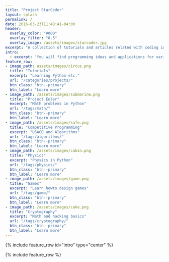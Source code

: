 ```yaml
---
title: "Project StarCoder"
layout: splash
permalink: /
date: 2016-03-23T11:48:41-04:00
header:
  overlay_color: "#000"
  overlay_filter: "0.5"
  overlay_image: /assets/images/starcoder.jpg
excerpt: "A collection of tutorials and articles related with coding ideas."
intro:
  - excerpt: 'You will find programming ideas and applications for various K12 subjects including algorithms / math / physics / games / cryptography'
feature_row:
- image_path: assets/images/circus.png
  title: "Tutorials"
  excerpt: "Learning Python etc."
  url: "/categories/projects/"
  btn_class: "btn--primary"
  btn_label: "Learn more"
- image_path: /assets/images/submarine.png
  title: "Project Euler"
  excerpt: "Math problems in Python"
  url: "/tags/math/"
  btn_class: "btn--primary"
  btn_label: "Learn more"
- image_path: /assets/images/safe.png
  title: "Competitive Programming"
  excerpt: "USACO and Algorithms"
  url: "/tags/algorithms/"
  btn_class: "btn--primary"
  btn_label: "Learn more"
- image_path: /assets/images/cabin.png
  title: "Physics"
  excerpt: "Physics in Python"
  url: "/tags/physics/"
  btn_class: "btn--primary"
  btn_label: "Learn more"
- image_path: /assets/images/game.png
  title: "Games"
  excerpt: "Learn howto design games"
  url: "/tags/game/"
  btn_class: "btn--primary"
  btn_label: "Learn more"
- image_path: /assets/images/cake.png
  title: "Cryptography"
  excerpt: "Math and hacking basics"
  url: "/tags/cryptography/"
  btn_class: "btn--primary"
  btn_label: "Learn more"
---
```


{% include feature_row id="intro" type="center" %}

{% include feature_row %}
